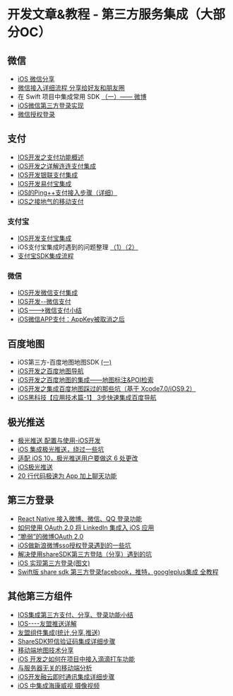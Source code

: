 # 开发文章&教程 - 第三方服务集成（大部分OC）
## 微信
- [iOS 微信分享][1]
- [微信接入详细流程 分享给好友和朋友圈][2]
- 在 Swift 项目中集成常用 SDK [（一）—— 微博][3]
- [iOS微信第三方登录实现][4]
- [微信授权登录][5]

## 支付
- [IOS开发之支付功能概述][6]
- [iOS开发之详解连连支付集成][7]
- [IOS开发银联支付集成][8]
- [IOS开发易付宝集成][9]
- [iOS的Ping++支付接入步骤（详细）][10]
- [iOS之接地气的移动支付][11]

### 支付宝
- [IOS开发支付宝集成][12]
- iOS支付宝集成时遇到的问题整理 [（1）][13][（2）][14]
- [支付宝SDK集成流程][15]

### 微信
- [IOS开发微信支付集成][16]
- [IOS开发--微信支付][17]
- [iOS---\>微信支付小结][18]
- [iOS微信APP支付：AppKey被取消之后][19]

## 百度地图
- iOS第三方-百度地图地图SDK [(一)][20]
- [iOS开发之百度地图导航][21]
- [iOS开发之百度地图的集成——地图标注&POI检索][22]
- [iOS开发之集成百度地图踩过的那些坑（基于 Xcode7.0/iOS9.2）][23]
- [iOS黑科技【应用技术篇-1】 3步快速集成百度导航][24]

## 极光推送
- [极光推送 配置与使用-iOS开发][25]
- [iOS 集成极光推送，绕过一些坑][26]
- [适配 iOS 10，极光推送用户要做这 6 处更改][27]
- [iOS极光推送][28]
- [20 行代码极速为 App 加上聊天功能][29]

## 第三方登录
- [React Native 接入微博、微信、QQ 登录功能][30]
- [如何使用 OAuth 2.0 将 LinkedIn 集成入 iOS 应用][31]
- [“脆弱”的微博OAuth 2.0][32]
- [iOS做新浪微博sso授权登录遇到的一些坑][33]
- [解决使用shareSDK第三方登陆（分享）遇到的坑][34]
- [iOS 实现第三方登录(图文)][35]
- [Swift版 share sdk 第三方登录facebook，推特，googleplus集成 全教程][36]

## 其他第三方组件
- [IOS集成第三方支付、分享、登录功能小结][37]
- [IOS----友盟推送详解][38]
- [友盟组件集成(统计,分享,推送)][39]
- [ShareSDK短信验证码集成详细步骤][40] 
- [移动端地图技术分享][41]
- [iOS 开发之如何在项目中接入滴滴打车功能][42]
- [与服务器无关的移动端分析][43]
- [iOS开发融云即时通讯集成详细步骤][44]
- [iOS 中集成海康威视 摄像视频][45]

[1]:	http://www.cnblogs.com/czq1989/p/5074977.html "iOS 微信分享"
[2]:	http://www.cnblogs.com/ithongjie/p/5125055.html "微信接入详细流程 分享给好友和朋友圈"
[3]:	https://autolayout.club/2016/01/12/%E5%9C%A8-Swift-%E9%A1%B9%E7%9B%AE%E4%B8%AD%E9%9B%86%E6%88%90%E5%B8%B8%E7%94%A8-SDK%EF%BC%88%E4%B8%80%EF%BC%89%E2%80%94%E2%80%94-%E5%BE%AE%E5%8D%9A/ "在 Swift 项目中集成常用 SDK（一）—— 微博"
[4]:	http://www.jianshu.com/p/0c3df308bcb3 "iOS微信第三方登录实现"
[5]:	http://blog.ximu.site/wei-xin-shou-quan-deng-lu/ "微信授权登录"
[6]:	http://www.cnblogs.com/goodboy-heyang/p/5252159.html "IOS开发之支付功能概述"
[7]:	http://allluckly.cn/ios%E6%94%AF%E4%BB%98/lianlianzhifu
[8]:	http://www.jianshu.com/p/1a06cc1aebd7 "IOS开发银联支付集成"
[9]:	http://www.jianshu.com/p/9e8e4e96fc79 "IOS开发易付宝集成"
[10]:	http://www.cnblogs.com/Li-zhen/p/5165204.html "iOS的Ping++支付接入步骤（详细）"
[11]:	http://www.devashen.com/blog/2016/01/26/pay/ "iOS之接地气的移动支付"
[12]:	http://www.jianshu.com/p/2b9bbfcb7ec4 "IOS开发支付宝集成"
[13]:	http://www.cnblogs.com/MasterPeng/p/5189297.html "iOS支付宝集成时遇到的问题整理（1）"
[14]:	http://www.cnblogs.com/MasterPeng/p/5190913.html "iOS支付宝集成时遇到的问题整理（2）"
[15]:	http://www.jianshu.com/p/0f3bb4c2c473 "支付宝SDK集成流程"
[16]:	http://www.jianshu.com/p/f80b73cac052 "IOS开发微信支付集成"
[17]:	http://www.cnblogs.com/goodboy-heyang/p/5255818.html "IOS开发--微信支付"
[18]:	http://www.cnblogs.com/oceanHeart-yang/p/5305502.html "iOS--->微信支付小结"
[19]:	http://www.cocoachina.com/ios/20160126/15075.html
[20]:	http://www.cnblogs.com/hxwj/p/5146090.html "iOS第三方-百度地图地图SDK(一)"
[21]:	http://www.cnblogs.com/Jepson1218/p/5290095.html "iOS开发之百度地图导航"
[22]:	http://www.cnblogs.com/Jepson1218/p/5288287.html "iOS开发之百度地图的集成——地图标注&POI检索"
[23]:	http://www.cnblogs.com/Jepson1218/p/5285948.html "iOS开发之集成百度地图踩过的那些坑（基于 Xcode7.0/iOS9.2）"
[24]:	http://www.jianshu.com/p/9a9ec79af7ed "iOS黑科技【应用技术篇-1】 3步快速集成百度导航"
[25]:	http://www.cnblogs.com/zhangying-domy/p/5190305.html "极光推送_配置与使用-iOS开发"
[26]:	http://www.jianshu.com/p/02ac579e3bde "iOS 集成极光推送，绕过一些坑"
[27]:	http://www.jianshu.com/p/41cb80ea18bd
[28]:	http://www.cnblogs.com/leixu/p/5163876.html "iOS极光推送"
[29]:	http://www.cnblogs.com/jpush88/p/6541782.html "20 行代码极速为 App 加上聊天功能"
[30]:	http://www.cnblogs.com/parry/p/react_native_sns_weibo_wechat_qq_login.html "React Native 接入微博、微信、QQ 登录功能"
[31]:	http://swift.gg/2016/02/03/linkedin-sign-in/ "如何使用 OAuth 2.0 将 LinkedIn 集成入 iOS 应用"
[32]:	http://zhchbin.github.io/2016/02/16/The-Weakness-of-Weibo-OAuth2-0/ "“脆弱”的微博OAuth 2.0"
[33]:	http://www.cnblogs.com/yajunLi/p/5359946.html "iOS做新浪微博sso授权登录遇到的一些坑"
[34]:	http://blog.treney.com/index.php/archives/shareSDK.html
[35]:	http://www.jianshu.com/p/b8b0e085b074 "iOS 实现第三方登录(图文)"
[36]:	http://www.cnblogs.com/gaozhang12345/p/6636489.html "Swift版 share sdk 第三方登录facebook，推特，googleplus集成 全教程"
[37]:	http://www.jianshu.com/p/5ba888badebd "IOS集成第三方支付、分享、登录功能小结"
[38]:	http://www.cnblogs.com/xiaoliao/p/5119570.html "IOS----友盟推送详解"
[39]:	http://www.jianshu.com/p/13d452679845 "友盟组件集成(统计,分享,推送)"
[40]:	http://www.cnblogs.com/ithongjie/p/4974608.html "ShareSDK短信验证码集成详细步骤"
[41]:	http://www.jianshu.com/p/41179be5893a "移动端地图技术分享"
[42]:	http://blog.treney.com/index.php/archives/DidiSDK.html
[43]:	http://swift.gg/2016/10/21/service-agnostic-mobile-analytics/ "与服务器无关的移动端分析"
[44]:	http://www.cnblogs.com/YangFuShun/p/6554904.html
[45]:	http://www.cnblogs.com/qianLL/p/6652104.html "iOS 中集成海康威视 摄像视频"